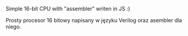 Simple 16-bit CPU with "assembler" writen in JS :)

Prosty procesor 16 bitowy napisany w języku Verilog oraz asembler dla niego.
